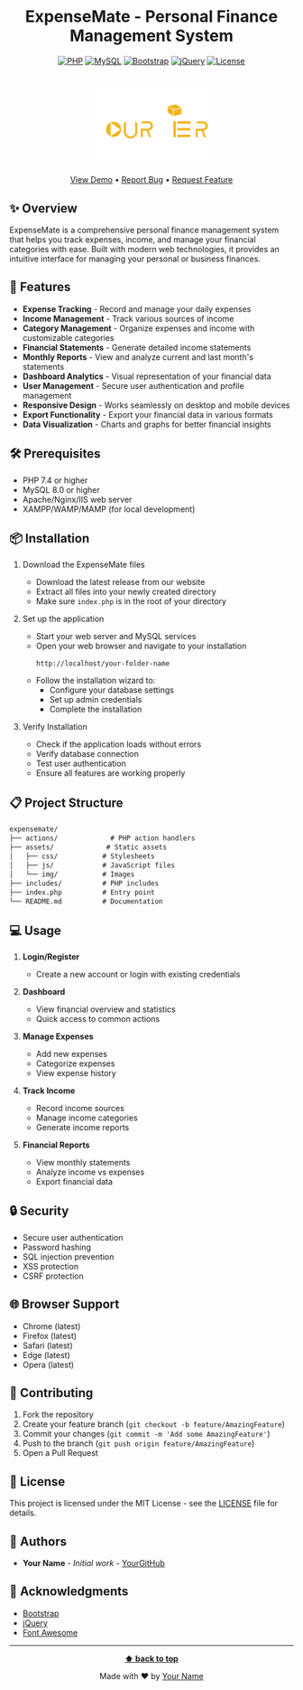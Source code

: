 <div align="center">

# ExpenseMate - Personal Finance Management System

[![PHP](https://img.shields.io/badge/PHP-7.4+-777BB4.svg?style=flat&logo=php&logoColor=white)](https://php.net/)
[![MySQL](https://img.shields.io/badge/MySQL-8.0+-4479A1.svg?style=flat&logo=mysql&logoColor=white)](https://www.mysql.com/)
[![Bootstrap](https://img.shields.io/badge/Bootstrap-5.0+-7952B3.svg?style=flat&logo=bootstrap&logoColor=white)](https://getbootstrap.com/)
[![jQuery](https://img.shields.io/badge/jQuery-3.6+-0769AD.svg?style=flat&logo=jquery&logoColor=white)](https://jquery.com/)
[![License](https://img.shields.io/badge/License-MIT-green.svg)](LICENSE)

<h1 align="center">
  <img src="assets/img/logo.png" alt="ExpenseMate Logo" width="200">
</h1>

[View Demo](https://demo.techogram.com/php/expensemate) • 
[Report Bug](https://github.com/ridowanhossain/expensemate/issues) • 
[Request Feature](https://github.com/ridowanhossain/expensemate/issues)

</div>

## ✨ Overview

ExpenseMate is a comprehensive personal finance management system that helps you track expenses, income, and manage your financial categories with ease. Built with modern web technologies, it provides an intuitive interface for managing your personal or business finances.

## 🚀 Features

- **Expense Tracking** - Record and manage your daily expenses
- **Income Management** - Track various sources of income
- **Category Management** - Organize expenses and income with customizable categories
- **Financial Statements** - Generate detailed income statements
- **Monthly Reports** - View and analyze current and last month's statements
- **Dashboard Analytics** - Visual representation of your financial data
- **User Management** - Secure user authentication and profile management
- **Responsive Design** - Works seamlessly on desktop and mobile devices
- **Export Functionality** - Export your financial data in various formats
- **Data Visualization** - Charts and graphs for better financial insights

## 🛠️ Prerequisites

- PHP 7.4 or higher
- MySQL 8.0 or higher
- Apache/Nginx/IIS web server
- XAMPP/WAMP/MAMP (for local development)

## 📦 Installation

1. Download the ExpenseMate files
   - Download the latest release from our website
   - Extract all files into your newly created directory
   - Make sure `index.php` is in the root of your directory

2. Set up the application
   - Start your web server and MySQL services
   - Open your web browser and navigate to your installation
     ```
     http://localhost/your-folder-name
     ```
   - Follow the installation wizard to:
     - Configure your database settings
     - Set up admin credentials
     - Complete the installation

3. Verify Installation
   - Check if the application loads without errors
   - Verify database connection
   - Test user authentication
   - Ensure all features are working properly

## 📋 Project Structure

```
expensemate/
├── actions/             # PHP action handlers
├── assets/             # Static assets
│   ├── css/           # Stylesheets
│   ├── js/            # JavaScript files
│   └── img/           # Images
├── includes/          # PHP includes
├── index.php          # Entry point
└── README.md          # Documentation
```

## 💻 Usage

1. **Login/Register**
   - Create a new account or login with existing credentials

2. **Dashboard**
   - View financial overview and statistics
   - Quick access to common actions

3. **Manage Expenses**
   - Add new expenses
   - Categorize expenses
   - View expense history

4. **Track Income**
   - Record income sources
   - Manage income categories
   - Generate income reports

5. **Financial Reports**
   - View monthly statements
   - Analyze income vs expenses
   - Export financial data

## 🔒 Security

- Secure user authentication
- Password hashing
- SQL injection prevention
- XSS protection
- CSRF protection

## 🌐 Browser Support

- Chrome (latest)
- Firefox (latest)
- Safari (latest)
- Edge (latest)
- Opera (latest)

## 🤝 Contributing

1. Fork the repository
2. Create your feature branch (`git checkout -b feature/AmazingFeature`)
3. Commit your changes (`git commit -m 'Add some AmazingFeature'`)
4. Push to the branch (`git push origin feature/AmazingFeature`)
5. Open a Pull Request

## 📄 License

This project is licensed under the MIT License - see the [LICENSE](LICENSE) file for details.

## 👥 Authors

- **Your Name** - *Initial work* - [YourGitHub](https://github.com/ridowanhossain)

## 🙏 Acknowledgments

- [Bootstrap](https://getbootstrap.com)
- [jQuery](https://jquery.com)
- [Font Awesome](https://fontawesome.com)

---

<div align="center">

**[⬆ back to top](#expensemate---personal-finance-management-system)**

Made with ❤️ by [Your Name](https://github.com/ridowanhossain)

</div>